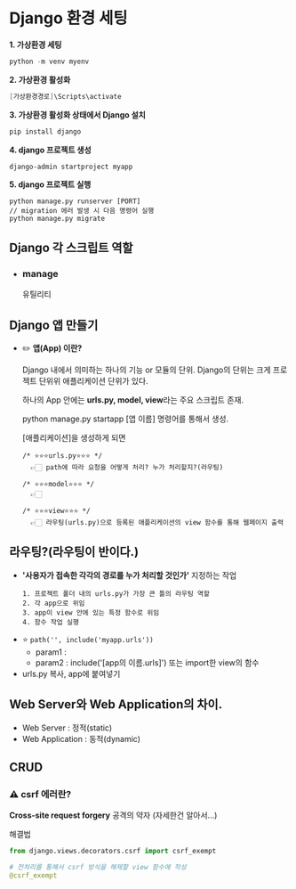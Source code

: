 # Django 환경 세팅

**1. 가상환경 세팅**
  ```powershell
  python -m venv myenv
  ```
**2. 가상환경 활성화**
  ```powershell
  [가상환경경로]\Scripts\activate
  ```
**3. 가상환경 활성화 상태에서 Django 설치**
   ```powershell
   pip install django
   ```
**4. django 프로젝트 생성**
   ```
   django-admin startproject myapp
   ```
**5. django 프로젝트 실행**
   ```
   python manage.py runserver [PORT]
   // migration 에러 발생 시 다음 명령어 실행
   python manage.py migrate
   ``` 


## Django 각 스크립트 역할
- ### manage
  유틸리티


## Django 앱 만들기
* ✏️ **앱(App) 이란?** 

  Django 내에서 의미하는 하나의 기능 or 모듈의 단위.
  Django의 단위는 크게 프로젝트 단위위 애플리케이션 단위가 있다.

  하나의 App 안에는 **urls.py, model, view**라는 주요 스크립트 존재.
  
  python manage.py startapp [앱 이름] 명령어를 통해서 생성.
  
  [애플리케이션]을 생성하게 되면 
  ```
  /* ⭐⭐⭐urls.py⭐⭐⭐ */
    👉🏻 path에 따라 요청을 어떻게 처리? 누가 처리할지?(라우팅)
    
  /* ⭐⭐⭐model⭐⭐⭐ */
    👉🏻

  /* ⭐⭐⭐view⭐⭐⭐ */
    👉🏻 라우팅(urls.py)으로 등록된 애플리케이션의 view 함수를 통해 웹페이지 출력
  ```


## 라우팅?(라우팅이 반이다.)
* **'사용자가 접속한 각각의 경로를 누가 처리할 것인가'** 지정하는 작업
  ```
  1. 프로젝트 폴더 내의 urls.py가 가장 큰 틀의 라우팅 역할
  2. 각 app으로 위임
  3. app이 view 안에 있는 특정 함수로 위임
  4. 함수 작업 실행
  ```
* ⭐ `path('', include('myapp.urls'))`
  - param1 : 
  - param2 : include('[app의 이름.urls]') 또는 import한 view의 함수
* urls.py 복사, app에 붙여넣기


## Web Server와 Web Application의 차이.
* Web Server : 정적(static)
* Web Application : 동적(dynamic)


## CRUD


### ⚠️ csrf 에러란?
**Cross-site request forgery** 공격의 약자 (자세한건 알아서...)

해결법
```python
from django.views.decorators.csrf import csrf_exempt

# 전처리를 통해서 csrf 방식을 해제할 view 함수에 작성
@csrf_exempt
```
